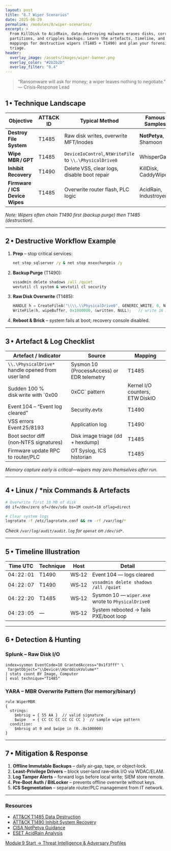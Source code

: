```yaml
---
layout: post
title: "8.7 Wiper Scenarios"
date: 2025-06-29
permalink: /modules/8/wiper-scenarios/
excerpt: >
  From KillDisk to AcidRain, data‑destroying malware erases disks, corrupts
  partitions, and cripples backups. Learn the artefacts, timeline, and ATT&CK
  mappings for destructive wipers (T1485 + T1490) and plan your forensic
  triage.
header:
  overlay_image: /assets/images/wiper-banner.png
  overlay_color: "#2b2b2b"
  overlay_filter: "0.4"
---
```


> “Ransomware will ask for money; a wiper leaves nothing to negotiate.”  
> — Crisis‑Response Lead

## 1 • Technique Landscape

| Objective                            | ATT&CK ID | Typical Method                               | Famous Samples          |
|--------------------------------------|-----------|----------------------------------------------|-------------------------|
| **Destroy File System**              | T1485     | Raw disk writes, overwrite MFT/Inodes        | **NotPetya**, Shamoon   |
| **Wipe MBR / GPT**                   | T1485     | `DeviceIoControl`, `NtWriteFile` to `\\.\PhysicalDrive0` | WhisperGate           |
| **Inhibit Recovery**                 | T1490     | Delete VSS, clear logs, disable boot repair  | KillDisk, CaddyWiper    |
| **Firmware / ICS Device Wipes**      | T1485     | Overwrite router flash, PLC logic            | AcidRain, Industroyer   |

*Note: Wipers often chain T1490 first (backup purge) then T1485 (destruction).*

---

## 2 • Destructive Workflow Example

1. **Prep** – stop critical services:
   ```cmd
   net stop sqlserver /y & net stop msexchangeis /y
   ```
2. **Backup Purge** (T1490):
   ```cmd
   vssadmin delete shadows /all /quiet
   wevtutil cl system & wevtutil cl security
   ```
3. **Raw Disk Overwrite** (T1485):
   ```c
   HANDLE h = CreateFileA("\\\\.\\PhysicalDrive0", GENERIC_WRITE, 0, NULL, OPEN_EXISTING, 0, NULL);
   WriteFile(h, wipeBuffer, 0x1000000, &written, NULL);   // write 16 MB of 0xCC
   ```
4. **Reboot & Brick** – system fails at boot; recovery console disabled.

---

## 3 • Artefact & Log Checklist

| Artefact / Indicator                         | Source                                | Mapping |
|----------------------------------------------|---------------------------------------|---------|
| `\\.\PhysicalDrive*` handle opened from user land | Sysmon 10 (ProcessAccess) or EDR telemetry | T1485  |
| Sudden 100 % disk write with `0x00|0xCC` pattern | Kernel I/O counters, ETW DiskIO        | T1485  |
| Event 104 – “Event log cleared”              | Security.evtx                         | T1490  |
| VSS errors Event 25/8193                     | Application log                       | T1490  |
| Boot sector diff (non‑NTFS signatures)       | Disk image triage (dd + hexdump)       | T1485  |
| Firmware update RPC to router/PLC            | OT Syslog, ICS historian              | T1485  |

*Memory capture early is critical—wipers may zero themselves after run.*

---

## 4 • Linux / *nix Commands & Artefacts

```bash
# Overwrite first 10 MB of disk
dd if=/dev/zero of=/dev/sda bs=1M count=10 oflag=direct

# Clear system logs
logrotate -f /etc/logrotate.conf && rm -rf /var/log/*
```
*Check `/var/log/audit/audit.log` for `openat` on `/dev/sd*`.*

---

## 5 • Timeline Illustration

| Time UTC        | Technique | Host  | Detail                                         |
|-----------------|-----------|-------|------------------------------------------------|
| 04 : 22 : 01    | T1490     | WS‑12 | Event 104 — logs cleared                       |
| 04 : 22 : 07    | T1490     | WS‑12 | `vssadmin delete shadows /all /quiet`          |
| 04 : 22 : 20    | T1485     | WS‑12 | Sysmon 10 — `wiper.exe` wrote to `PhysicalDrive0` |
| 04 : 23 : 05    | —         | WS‑12 | System rebooted → fails PXE/boot loop          |

---

## 6 • Detection & Hunting

### Splunk – Raw Disk I/O
```splunk
index=sysmon EventCode=10 GrantedAccess="0x1f3fff" \
 TargetObject="\\Device\\HarddiskVolume*"
| stats count BY Image, Computer
| eval technique="T1485"
```

### YARA – MBR Overwrite Pattern (for memory/binary)
```yara
rule WiperMBR
{
  strings:
    $mbrsig = { 55 AA }  // valid signature
    $wipe   = { CC CC CC CC CC CC }  // sample wipe pattern
  condition:
    $mbrsig at 0 and $wipe in (0..0x100000)
}
```

---

## 7 • Mitigation & Response

1. **Offline Immutable Backups** – daily air‑gap, tape, or object‑lock.  
2. **Least‑Privilege Drivers** – block user‑land raw‑disk I/O via WDAC/ELAM.  
3. **Log Tamper Alerts** – forward logs before local write; SIEM store remote.  
4. **Pre‑Boot Auth / BitLocker** – prevents offline overwrite without keys.  
5. **ICS Segmentation** – separate router/PLC management from IT network.

---

<div class="post-resources container">
  <h3>Resources</h3>
  <ul>
    <li><a href="https://attack.mitre.org/techniques/T1485/" target="_blank">ATT&CK T1485 Data Destruction</a></li>
    <li><a href="https://attack.mitre.org/techniques/T1490/" target="_blank">ATT&CK T1490 Inhibit System Recovery</a></li>
    <li><a href="https://www.cisa.gov/sites/default/files/2023-03/aa23-075a_notpetya_guidance.pdf" target="_blank">CISA NotPetya Guidance</a></li>
    <li><a href="https://www.welivesecurity.com/2022/03/17/acidrain-wiper-wipes-router-firmware" target="_blank">ESET AcidRain Analysis</a></li>
  </ul>
</div>

<a href="{{ site.baseurl }}/modules/9/threat-intelligence-profiling/" class="next-link">Module 9 Start → Threat Intelligence & Adversary Profiles</a>